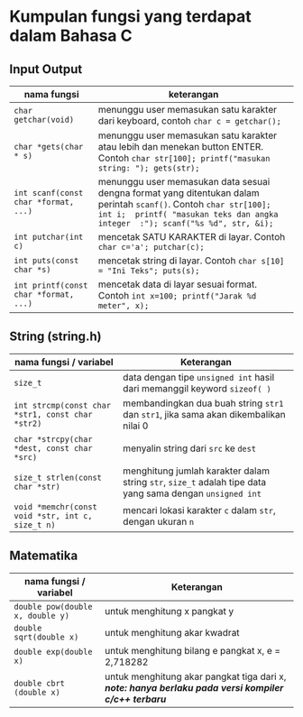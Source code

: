 # Kumpulan fungsi yang terdapat dalam Bahasa C

## Input Output

nama fungsi |  keterangan
--- | --- 
` char getchar(void) ` | menunggu user memasukan satu karakter dari keyboard, contoh ` char c = getchar(); `
` char *gets(char * s) ` | menunggu user memasukan satu karakter atau lebih dan menekan button ENTER. Contoh ` char str[100]; printf("masukan string: "); gets(str); `
` int scanf(const char *format, ...) ` | menunggu user memasukan data sesuai dengna format yang ditentukan dalam perintah `scanf()`. Contoh  `char str[100]; int i;  printf( "masukan teks dan angka integer  :"); scanf("%s %d", str, &i); `
` int putchar(int c) ` | mencetak SATU KARAKTER di layar. Contoh ` char c='a'; putchar(c); `
` int puts(const char *s) ` | mencetak string di layar. Contoh  ` char s[10] = "Ini Teks"; puts(s); `
` int printf(const char *format, ...) ` | mencetak data di layar sesuai format. Contoh ` int x=100; printf("Jarak %d meter", x); `


## String  (string.h)

nama fungsi / variabel | Keterangan 
--- | ---
` size_t ` | data dengan tipe ` unsigned int ` hasil dari memanggil keyword ` sizeof( ) `
` int strcmp(const char *str1, const char *str2) ` | membandingkan dua buah string ` str1 ` dan ` str1 `, jika sama akan dikembalikan nilai 0
` char *strcpy(char *dest, const char *src) ` | menyalin string dari ` src ` ke ` dest `
` size_t strlen(const char *str) `  | menghitung jumlah karakter dalam string ` str `, ` size_t ` adalah tipe data yang sama dengan ` unsigned int `
` void *memchr(const void *str, int c, size_t n) ` | mencari lokasi karakter ` c ` dalam ` str `, dengan ukuran ` n `


## Matematika

nama fungsi / variabel | Keterangan 
--- | ---
` double pow(double x, double y) ` | untuk menghitung x pangkat y
` double sqrt(double x) ` | untuk menghitung akar kwadrat
` double exp(double x) ` | untuk menghitung bilang e pangkat x, e = 2,718282
` double cbrt  (double x) ` | untuk menghitung akar pangkat tiga dari x, ***note: hanya berlaku pada versi kompiler c/c++ terbaru***
